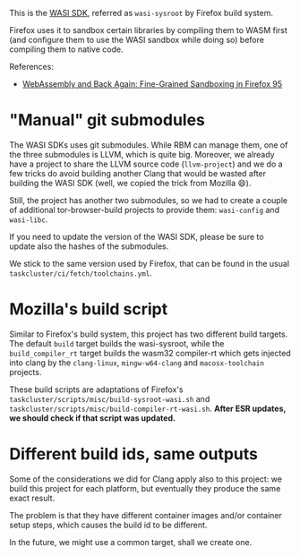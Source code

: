This is the [WASI SDK](https://github.com/WebAssembly/wasi-sdk), referred as
`wasi-sysroot` by Firefox build system.

Firefox uses it to sandbox certain libraries by compiling them to WASM first
(and configure them to use the WASI sandbox while doing so) before compiling
them to native code.

References:
- [WebAssembly and Back Again: Fine-Grained Sandboxing in Firefox 95](https://hacks.mozilla.org/2021/12/webassembly-and-back-again-fine-grained-sandboxing-in-firefox-95/)

# "Manual" git submodules

The WASI SDKs uses git submodules.
While RBM can manage them, one of the three submodules is LLVM, which is quite
big.
Moreover, we already have a project to share the LLVM source code
(`llvm-project`) and we do a few tricks do avoid building another Clang that
would be wasted after building the WASI SDK (well, we copied the trick from
Mozilla 😄️).

Still, the project has another two submodules, so we had to create a couple of
additional tor-browser-build projects to provide them: `wasi-config` and
`wasi-libc`.

If you need to update the version of the WASI SDK, please be sure to update also
the hashes of the submodules.

We stick to the same version used by Firefox, that can be found in the usual
`taskcluster/ci/fetch/toolchains.yml`.

# Mozilla's build script

Similar to Firefox's build system, this project has two different build targets.
The default `build` target builds the wasi-sysroot, while the `build_compiler_rt`
target builds the wasm32 compiler-rt which gets injected into clang by the `clang-linux`,
`mingw-w64-clang` and `macosx-toolchain` projects.

These build scripts are adaptations of Firefox's `taskcluster/scripts/misc/build-sysroot-wasi.sh`
and `taskcluster/scripts/misc/build-compiler-rt-wasi.sh`. **After ESR updates, we should
check if that script was updated.**

# Different build ids, same outputs

Some of the considerations we did for Clang apply also to this project: we build
this project for each platform, but eventually they produce the same exact
result.

The problem is that they have different container images and/or container setup
steps, which causes the build id to be different.

In the future, we might use a common target, shall we create one.
